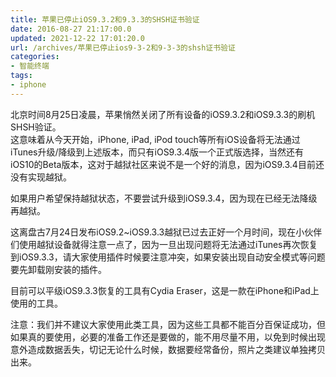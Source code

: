 ```yaml
---
title: 苹果已停止iOS9.3.2和9.3.3的SHSH证书验证
date: 2016-08-27 21:17:00.0
updated: 2021-12-22 17:01:20.0
url: /archives/苹果已停止ios9-3-2和9-3-3的shsh证书验证
categories: 
- 智能终端
tags: 
- iphone
---
```


<p>北京时间8月25日凌晨，苹果悄然关闭了所有设备的iOS9.3.2和iOS9.3.3的刷机SHSH验证。<br />这意味着从今天开始，iPhone, iPad, iPod touch等所有iOS设备将无法通过iTunes升级/降级到上述版本，而只有iOS9.3.4版一个正式版选择，当然还有iOS10的Beta版本，这对于越狱社区来说不是一个好的消息，因为iOS9.3.4目前还没有实现越狱。</p><p>如果用户希望保持越狱状态，不要尝试升级到iOS9.3.4，因为现在已经无法降级再越狱。</p><p>这离盘古7月24日发布iOS9.2~iOS9.3.3越狱已过去正好一个月时间，现在小伙伴们使用越狱设备就得注意一点了，因为一旦出现问题将无法通过iTunes再次恢复到iOS9.3.3，请大家使用插件时候要注意冲突，如果安装出现自动安全模式等问题要先卸载刚安装的插件。</p><p>目前可以平级iOS9.3.3恢复的工具有Cydia Eraser，这是一款在iPhone和iPad上使用的工具。</p><p>注意：我们并不建议大家使用此类工具，因为这些工具都不能百分百保证成功，但如果真的要使用，必要的准备工作还是要做的，能不用尽量不用，以免到时候出现意外造成数据丢失，切记无论什么时候，数据要经常备份，照片之类建议单独拷贝出来。</p>